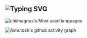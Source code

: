 ## ![Typing SVG](https://readme-typing-svg.demolab.com/?lines=Hey,+There!+👋+I'm+𝓒𝓱𝓲𝓲+𝓜𝓪𝓰𝓷𝓾𝓼)
<!--
**chiimagnus/chiimagnus** is a ✨ _special_ ✨ repository because its `README.md` (this file) appears on your GitHub profile.

Here are some ideas to get you started:

- 🔭 I’m currently working on ...
- 🌱 I’m currently learning ...
- 👯 I’m looking to collaborate on ...
- 🤔 I’m looking for help with ...
- 💬 Ask me about ...
- 📫 How to reach me: ...
- 😄 Pronouns: ...
- ⚡ Fun fact: ...
-->

![chiimagnus's Most used languages](https://github-readme-stats.vercel.app/api/top-langs/?username=chiimagnus&layout=compact&hide_border=true&langs_count=10)


![Ashutosh's github activity graph](https://github-readme-activity-graph.vercel.app/graph?username=chiimagnus)
